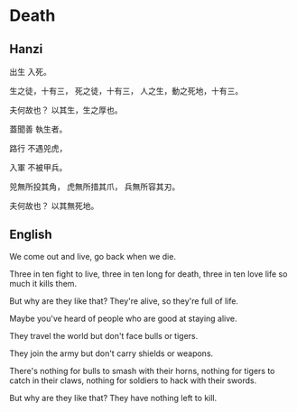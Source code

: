 # Death

## Hanzi

出生
入死。

生之徒，十有三，
死之徒，十有三，
人之生，動之死地，十有三。

夫何故也？
以其生，生之厚也。

蓋聞善
執生者。

路行
不遇兕虎，

入軍
不被甲兵。

兕無所投其角，
虎無所措其爪，
兵無所容其刃。

夫何故也？
以其無死地。

## English

We come out and live,
go back when we die.

Three in ten fight to live,
three in ten long for death,
three in ten love life so much it kills them.

But why are they like that?
They're alive, so they're full of life.

Maybe you've heard of
people who are good at staying alive.

They travel the world
but don't face bulls or tigers.

They join the army
but don't carry shields or weapons.

There's nothing for bulls to smash with their horns,
nothing for tigers to catch in their claws,
nothing for soldiers to hack with their swords.

But why are they like that?
They have nothing left to kill.
